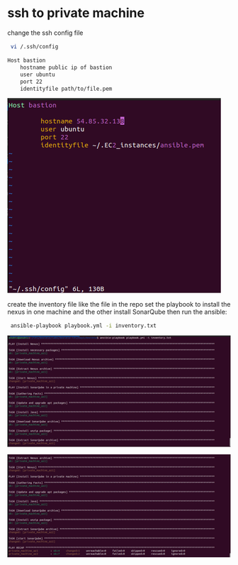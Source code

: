 # ssh to private machine
change the ssh config file
```bash
 vi /.ssh/config
```
```text
Host bastion
    hostname public ip of bastion
    user ubuntu
    port 22
    identityfile path/to/file.pem
```
![image info](Screenshot/ssh-config.png)

create the inventory file like the file in the repo
set the playbook to install the nexus in one machine and the other install  SonarQube 
then run the ansible:
```bash
 ansible-playbook playbook.yml -i inventory.txt
```

![image info](Screenshot/f-run.png)

![image info](Screenshot/s-run.png)

